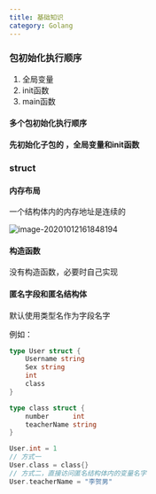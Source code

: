 ```yaml
---
title: 基础知识
category: Golang
---
```




### 包初始化执行顺序

1. 全局变量
2. init函数
3. main函数

#### 多个包初始化执行顺序

**先初始化子包的 ，全局变量和init函数**



### struct

#### 内存布局

一个结构体内的内存地址是连续的

![image-20201012161848194](D:\work\learn\lihenan1993.github.io\assets\img\image-20201012161848194-1607523402522.png)

#### 构造函数

没有构造函数，必要时自己实现

#### 匿名字段和匿名结构体

默认使用类型名作为字段名字

例如：

```go
type User struct {
    Username string
    Sex string
    int
    class
}

type class struct {
    number      int
    teacherName string
}

User.int = 1
// 方式一
User.class = class{}
// 方式二，直接访问匿名结构体内的变量名字
User.teacherName = "李贺男"
```

